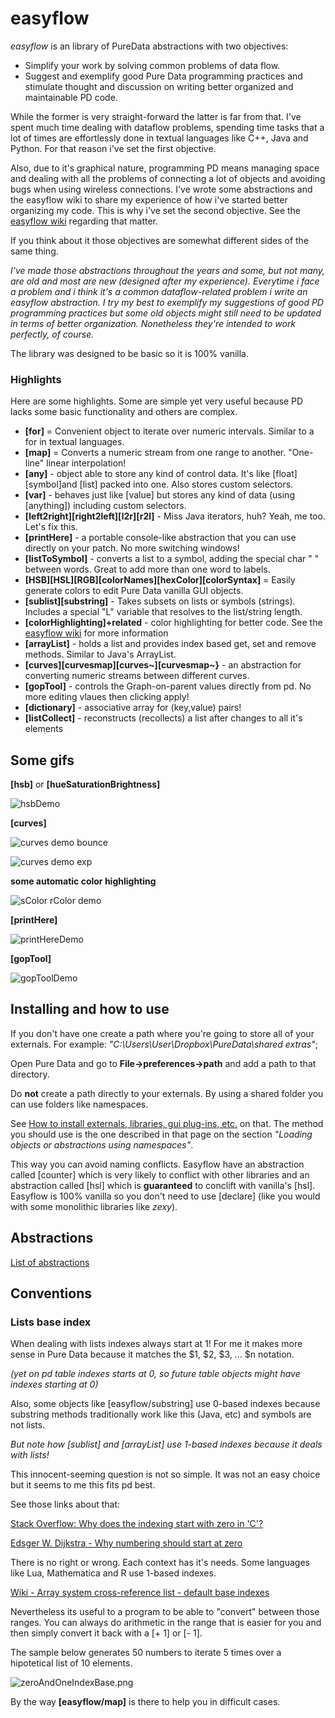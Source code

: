 # easyflow

_easyflow_ is an library of PureData abstractions with two objectives:

- Simplify your work by solving common problems of data flow.
- Suggest and exemplify good Pure Data programming practices and stimulate thought and discussion on writing better organized and maintainable PD code.

While the former is very straight-forward the latter is far from that. I've spent much time dealing with dataflow problems, spending time tasks that a lot of times are effortlessly done in textual languages like C++, Java and Python. For that reason i've set the first objective.

Also, due to it's graphical nature, programming PD means managing space and dealing with all the problems of connecting a lot of objects and avoiding bugs when using wireless connections.  I've wrote some abstractions and the easyflow wiki to share my experience of how i've started better organizing my code. This is why i've set the second objective. See the [easyflow wiki](https://github.com/HenriAugusto/easyflow/wiki) regarding that matter.

If you think about it those objectives are somewhat different sides of the same thing.

_I've made those abstractions throughout the years and some, but not many, are old and most are new (designed after my experience). Everytime i face a problem and i think it's a common dataflow-related problem i write an easyflow abstraction. I try my best to exemplify my suggestions of good PD programming practices but some old objects might still need to be updated in terms of better organization. Nonetheless they're intended to work perfectly, of course._

The library was designed to be basic so it is 100% vanilla.

### Highlights

Here are some highlights. Some are simple yet very useful because PD lacks some basic functionality and others are complex.

- **[for]** = Convenient object to iterate over numeric intervals. Similar to a for in textual languages.
- **[map]** = Converts a numeric stream from one range to another. "One-line" linear interpolation!
- **[any]** - object able to store any kind of control data. It's like [float][symbol]and [list] packed into one. Also stores custom selectors.
- **[var]** - behaves just like [value] but stores any kind of data (using [anything]) including custom selectors.
- **[left2right][right2left][l2r][r2l]** - Miss Java iterators, huh? Yeah, me too. Let's fix this.
- **[printHere]** - a portable console-like abstraction that you can use directly on your patch. No more switching windows!
- **[listToSymbol]** - converts a list to a symbol, adding the special char " " between words. Great to add more than one word to labels.
- **[HSB][HSL][RGB][colorNames][hexColor][colorSyntax]** = Easily generate colors to edit Pure Data vanilla GUI objects.
- **[sublist][substring]** - Takes subsets on lists or symbols (strings). Includes a special "L" variable that resolves to the list/string length.
- **[colorHighlighting]+related** - color highlighting for better code. See the [easyflow wiki](https://github.com/HenriAugusto/easyflow/wiki) for more information
- **[arrayList]** - holds a list and provides index based get, set and remove methods. Similar to Java's ArrayList.
- **[curves][curvesmap][curves~][curvesmap~}** - an abstraction for converting numeric streams between different curves.
- **[gopTool]** - controls the Graph-on-parent values directly from pd. No more editing vlaues then clicking apply!
- **[dictionary]** - associative array for (key,value) pairs!
- **[listCollect]** - reconstructs (recollects) a list after changes to all it's elements

## Some gifs

**[hsb]** or **[hueSaturationBrightness]**

![hsbDemo](https://github.com/HenriAugusto/easyflow/blob/master/wikiFiles/hueSaturationBrightnessDemo.gif)

**[curves]**

![curves demo bounce](https://github.com/HenriAugusto/easyflow/blob/master/wikiFiles/curves%20bounce%20demo.gif)

![curves demo exp](https://github.com/HenriAugusto/easyflow/blob/master/wikiFiles/curves%20exp%20demo.gif)

**some automatic color highlighting**

![sColor rColor demo](https://github.com/HenriAugusto/easyflow/blob/master/wikiFiles/sColor%20rColor%20demo.gif)

**[printHere]**

![printHereDemo](https://github.com/HenriAugusto/easyflow/blob/master/wikiFiles/printHereDemo.gif)

**[gopTool]**

![gopToolDemo](https://github.com/HenriAugusto/easyflow/blob/master/wikiFiles/gopToolGif.gif)

## Installing and how to use

If you don't have one create a path where you're going to store all of your externals. For example: _"C:\Users\User\Dropbox\PureData\shared extras"_;

Open Pure Data and go to **File->preferences->path** and add a path to that directory.

Do **not** create a path directly to your externals. By using a shared folder you can use folders like namespaces.

See [How to install externals, libraries, gui plug-ins, etc.](https://forum.pdpatchrepo.info/topic/6743/how-to-install-externals-libraries-gui-plug-ins-etc) on that. The method you should use is the one described in that page on the section _"Loading objects or abstractions using namespaces"_. 

This way you can avoid naming conflicts. Easyflow have an abstraction called [counter]  which is very likely to conflict with other libraries and an abstraction called [hsl] which is **guaranteed** to conclift with vanilla's [hsl]. Easyflow is 100% vanilla so you don't need to use [declare] (like you would with some monolithic libraries like *zexy*).

## Abstractions

[List of abstractions](https://github.com/HenriAugusto/easyflow/blob/master/abstractions.md)

## Conventions

### Lists base index

When dealing with lists indexes always start at 1! For me it makes more sense in Pure Data because it matches the $1, $2, $3, ... $n notation.

_(yet on pd table indexes starts at 0, so future table objects might have indexes starting at 0)_

Also, some objects like [easyflow/substring] use 0-based indexes because substring methods traditionally work like this (Java, etc) and symbols are not lists.

_But note how [sublist] and [arrayList] use 1-based indexes because it deals with lists!_

This innocent-seeming question is not so simple. It was not an easy choice but it seems to me this fits pd best.

See those links about that:

[Stack Overflow: Why does the indexing start with zero in 'C'?](https://stackoverflow.com/questions/7320686/why-does-the-indexing-start-with-zero-in-c)

[Edsger W. Dijkstra - Why numbering should start at zero](http://www.cs.utexas.edu/users/EWD/transcriptions/EWD08xx/EWD831.html)

There is no right or wrong. Each context has it's needs.
Some languages like Lua, Mathematica and R use 1-based indexes.

[Wiki - Array system cross-reference list - default base indexes](https://en.wikipedia.org/wiki/Comparison_of_programming_languages_%28array%29#Array_system_cross-reference_list)

Nevertheless its useful to a program to be able to "convert" between those ranges. You can always do arithmetic in the range that is easier for you and then simply convert it back with a [+ 1] or [- 1].

The sample below generates 50 numbers to iterate 5 times over a hipotetical list of 10 elements.

![zeroAndOneIndexBase.png](https://github.com/HenriAugusto/easyflow/blob/master/wikiFiles/zeroAndOneIndexBase.png)

By the way **[easyflow/map]** is there to help you in difficult cases.